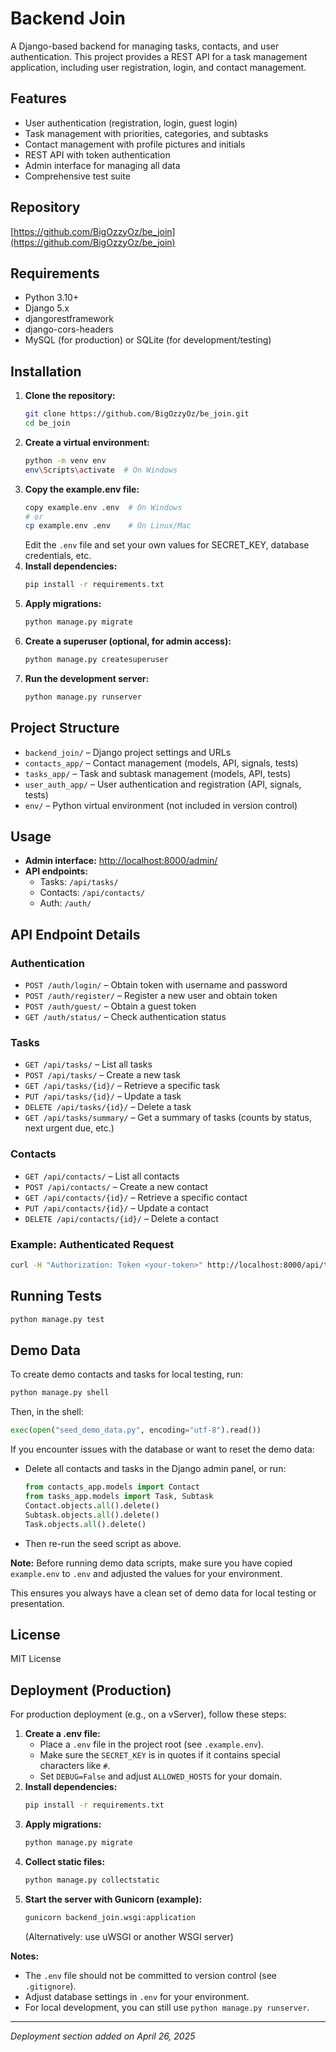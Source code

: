 # Backend Join

A Django-based backend for managing tasks, contacts, and user authentication. This project provides a REST API for a task management application, including user registration, login, and contact management.

## Features
- User authentication (registration, login, guest login)
- Task management with priorities, categories, and subtasks
- Contact management with profile pictures and initials
- REST API with token authentication
- Admin interface for managing all data
- Comprehensive test suite

## Repository
[https://github.com/BigOzzyOz/be_join](https://github.com/BigOzzyOz/be_join)

## Requirements
- Python 3.10+
- Django 5.x
- djangorestframework
- django-cors-headers
- MySQL (for production) or SQLite (for development/testing)

## Installation
1. **Clone the repository:**
   ```sh
   git clone https://github.com/BigOzzyOz/be_join.git
   cd be_join
   ```
2. **Create a virtual environment:**
   ```sh
   python -m venv env
   env\Scripts\activate  # On Windows
   ```
3. **Copy the example.env file:**
   ```sh
   copy example.env .env  # On Windows
   # or
   cp example.env .env    # On Linux/Mac
   ```
   Edit the `.env` file and set your own values for SECRET_KEY, database credentials, etc.
4. **Install dependencies:**
   ```sh
   pip install -r requirements.txt
   ```
5. **Apply migrations:**
   ```sh
   python manage.py migrate
   ```
6. **Create a superuser (optional, for admin access):**
   ```sh
   python manage.py createsuperuser
   ```
7. **Run the development server:**
   ```sh
   python manage.py runserver
   ```

## Project Structure
- `backend_join/` – Django project settings and URLs
- `contacts_app/` – Contact management (models, API, signals, tests)
- `tasks_app/` – Task and subtask management (models, API, tests)
- `user_auth_app/` – User authentication and registration (API, signals, tests)
- `env/` – Python virtual environment (not included in version control)

## Usage
- **Admin interface:** [http://localhost:8000/admin/](http://localhost:8000/admin/)
- **API endpoints:**
  - Tasks: `/api/tasks/`
  - Contacts: `/api/contacts/`
  - Auth: `/auth/`

## API Endpoint Details

### Authentication
- `POST /auth/login/` – Obtain token with username and password
- `POST /auth/register/` – Register a new user and obtain token
- `POST /auth/guest/` – Obtain a guest token
- `GET /auth/status/` – Check authentication status

### Tasks
- `GET /api/tasks/` – List all tasks
- `POST /api/tasks/` – Create a new task
- `GET /api/tasks/{id}/` – Retrieve a specific task
- `PUT /api/tasks/{id}/` – Update a task
- `DELETE /api/tasks/{id}/` – Delete a task
- `GET /api/tasks/summary/` – Get a summary of tasks (counts by status, next urgent due, etc.)

### Contacts
- `GET /api/contacts/` – List all contacts
- `POST /api/contacts/` – Create a new contact
- `GET /api/contacts/{id}/` – Retrieve a specific contact
- `PUT /api/contacts/{id}/` – Update a contact
- `DELETE /api/contacts/{id}/` – Delete a contact

### Example: Authenticated Request
```sh
curl -H "Authorization: Token <your-token>" http://localhost:8000/api/tasks/
```

## Running Tests
```sh
python manage.py test
```

## Demo Data

To create demo contacts and tasks for local testing, run:

```sh
python manage.py shell
```
Then, in the shell:
```python
exec(open("seed_demo_data.py", encoding="utf-8").read())
```

If you encounter issues with the database or want to reset the demo data:
- Delete all contacts and tasks in the Django admin panel, or run:
  ```python
  from contacts_app.models import Contact
  from tasks_app.models import Task, Subtask
  Contact.objects.all().delete()
  Subtask.objects.all().delete()
  Task.objects.all().delete()
  ```
- Then re-run the seed script as above.

**Note:** Before running demo data scripts, make sure you have copied `example.env` to `.env` and adjusted the values for your environment.

This ensures you always have a clean set of demo data for local testing or presentation.

## License
MIT License

## Deployment (Production)

For production deployment (e.g., on a vServer), follow these steps:

1. **Create a .env file:**
   - Place a `.env` file in the project root (see `.example.env`).
   - Make sure the `SECRET_KEY` is in quotes if it contains special characters like `#`.
   - Set `DEBUG=False` and adjust `ALLOWED_HOSTS` for your domain.
2. **Install dependencies:**
   ```sh
   pip install -r requirements.txt
   ```
3. **Apply migrations:**
   ```sh
   python manage.py migrate
   ```
4. **Collect static files:**
   ```sh
   python manage.py collectstatic
   ```
5. **Start the server with Gunicorn (example):**
   ```sh
   gunicorn backend_join.wsgi:application
   ```
   (Alternatively: use uWSGI or another WSGI server)

**Notes:**
- The `.env` file should not be committed to version control (see `.gitignore`).
- Adjust database settings in `.env` for your environment.
- For local development, you can still use `python manage.py runserver`.

---
*Deployment section added on April 26, 2025*

